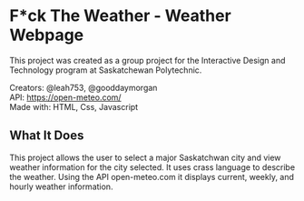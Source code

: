 # F*ck The Weather - Weather Webpage
This project was created as a group project for the Interactive Design and Technology program at Saskatchewan Polytechnic.  
 
Creators: @leah753, @gooddaymorgan  
API: https://open-meteo.com/  
Made with: HTML, Css, Javascript  

## What It Does
This project allows the user to select a major Saskatchwan city and view weather information for the city selected. It uses crass language to describe the weather. Using the API open-meteo.com it displays current, weekly, and hourly weather information.
